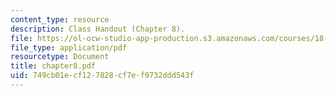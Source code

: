 ```yaml
---
content_type: resource
description: Class Handout (Chapter 8).
file: https://ol-ocw-studio-app-production.s3.amazonaws.com/courses/18-996-random-matrix-theory-and-its-applications-spring-2004/749cb01ecf127828cf7ef9732ddd543f_chapter8.pdf
file_type: application/pdf
resourcetype: Document
title: chapter8.pdf
uid: 749cb01e-cf12-7828-cf7e-f9732ddd543f
---
```

